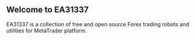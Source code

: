 ## Welcome to EA31337

EA31337 is a collection of free and open source Forex trading robots and utilities for MetaTrader platform.
